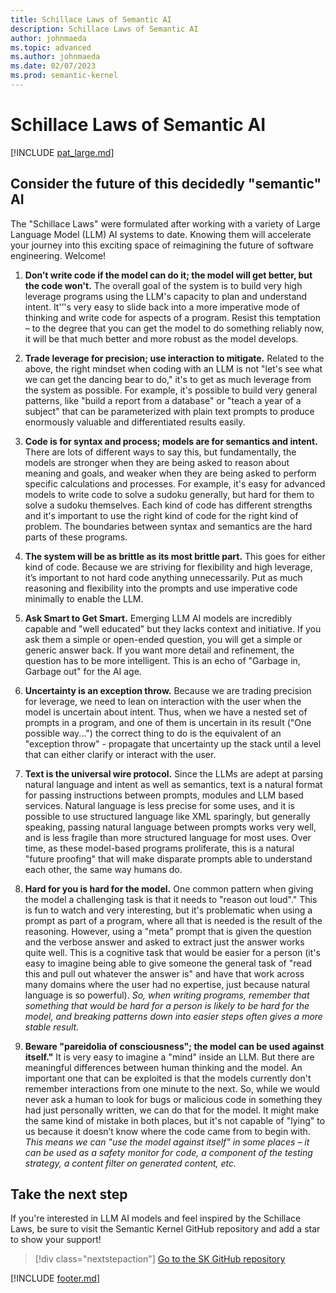 ```yaml
---
title: Schillace Laws of Semantic AI
description: Schillace Laws of Semantic AI
author: johnmaeda
ms.topic: advanced
ms.author: johnmaeda
ms.date: 02/07/2023
ms.prod: semantic-kernel
---
```

# Schillace Laws of Semantic AI
[!INCLUDE [pat_large.md](/semantic-kernel/includes/pat_small.md)]

## Consider the future of this decidedly "semantic" AI

The "Schillace Laws" were formulated after working with a variety of Large Language Model (LLM) AI systems to date. Knowing them will accelerate your journey into this exciting space of reimagining the future of software engineering. Welcome!

1. **Don’t write code if the model can do it; the model will get better, but the code won't.** The overall goal of the system is to build very high leverage programs using the LLM's capacity to plan and understand intent. It'’'s very easy to slide back into a more imperative mode of thinking and write code for aspects of a program. Resist this temptation – to the degree that you can get the model to do something reliably now, it will be that much better and more robust as the model develops.  

2. **Trade leverage for precision; use interaction to mitigate.** Related to the above, the right mindset when coding with an LLM is not "let's see what we can get the dancing bear to do," it's to get as much leverage from the system as possible. For example, it's possible to build very general patterns, like "build a report from a database" or "teach a year of a subject" that can be parameterized with plain text prompts to produce enormously valuable and differentiated results easily.  

3. **Code is for syntax and process; models are for semantics and intent.** There are lots of different ways to say this, but fundamentally, the models are stronger when they are being asked to reason about meaning and goals, and weaker when they are being asked to perform specific calculations and processes. For example, it's easy for advanced models to write code to solve a sudoku generally, but hard for them to solve a sudoku themselves. Each kind of code has different strengths and it's important to use the right kind of code for the right kind of problem. The boundaries between syntax and semantics are the hard parts of these programs.  

4. **The system will be as brittle as its most brittle part.** This goes for either kind of code. Because we are striving for flexibility and high leverage, it’s important to not hard code anything unnecessarily. Put as much reasoning and flexibility into the prompts and use imperative code minimally to enable the LLM.

5. **Ask Smart to Get Smart.** Emerging LLM AI models are incredibly capable and "well educated" but they lacks context and initiative. If you ask them a simple or open-ended question, you will get a simple or generic answer back. If you want more detail and refinement, the question has to be more intelligent. This is an echo of "Garbage in, Garbage out" for the AI age.  

6. **Uncertainty is an exception throw.** Because we are trading precision for leverage, we need to lean on interaction with the user when the model is uncertain about intent. Thus, when we have a nested set of prompts in a program, and one of them is uncertain in its result ("One possible way...") the correct thing to do is the equivalent of an "exception throw" - propagate that uncertainty up the stack until a level that can either clarify or interact with the user.  

7. **Text is the universal wire protocol.** Since the LLMs are adept at parsing natural language and intent as well as semantics, text is a natural format for passing instructions between prompts, modules and LLM based services. Natural language is less precise for some uses, and it is possible to use structured language like XML sparingly, but generally speaking, passing natural language between prompts works very well, and is less fragile than more structured language for most uses. Over time, as these model-based programs proliferate, this is a natural "future proofing" that will make disparate prompts able to understand each other, the same way humans do.  

8. **Hard for you is hard for the model.** One common pattern when giving the model a challenging task is that it needs to "reason out loud"." This is fun to watch and very interesting, but it's problematic when using a prompt as part of a program, where all that is needed is the result of the reasoning. However, using a "meta" prompt that is given the question and the verbose answer and asked to extract just the answer works quite well. This is a cognitive task that would be easier for a person (it's easy to imagine being able to give someone the general task of "read this and pull out whatever the answer is" and have that work across many domains where the user had no expertise, just because natural language is so powerful). _So, when writing programs, remember that something that would be hard for a person is likely to be hard for the model, and breaking patterns down into easier steps often gives a more stable result._

9. **​​​​​​​Beware "pareidolia of consciousness"; the model can be used against itself."** It is very easy to imagine a "mind" inside an LLM. But there are meaningful differences between human thinking and the model. An important one that can be exploited is that the models currently don't remember interactions from one minute to the next. So, while we would never ask a human to look for bugs or malicious code in something they had just personally written, we can do that for the model. It might make the same kind of mistake in both places, but it's not capable of "lying" to us because it doesn’t know where the code came from to begin with.  ​​​​​​_This means we can "use the model against itself" in some places – it can be used as a safety monitor for code, a component of the testing strategy, a content filter on generated content, etc._

## Take the next step

If you're interested in LLM AI models and feel inspired by the Schillace Laws, be sure to visit the Semantic Kernel GitHub repository and add a star to show your support!

> [!div class="nextstepaction"]
> [Go to the SK GitHub repository](https://aka.ms/sk/repo)

[!INCLUDE [footer.md](/semantic-kernel/includes/footer.md)]